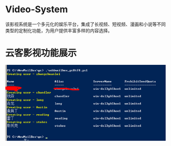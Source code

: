 # Video-System
该影视系统是一个多元化的娱乐平台，集成了长视频、短视频、漫画和小说等不同类型的定制化功能，为用户提供丰富多样的内容选择。

# 云客影视功能展示
![image](https://github.com/lexsaints/powershell/blob/master/IMG/ps2.png)

